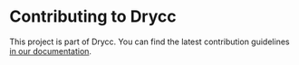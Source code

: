 # Contributing to Drycc

This project is part of Drycc. You can find the latest contribution
guidelines [in our documentation](https://www.drycc.cc/docs/workflow/contributing/overview/).
